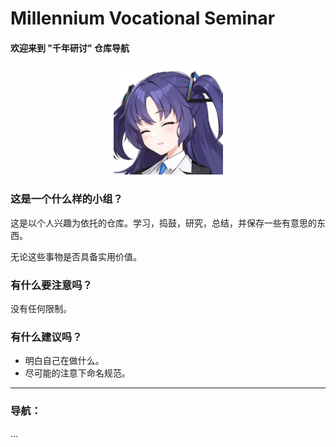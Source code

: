 # Millennium Vocational Seminar
#### **欢迎来到 "千年研讨" 仓库导航**



<div style="text-align:center">
    <img src=".\img\Profile Pictures_18.png" style="width: 175px;" />
</div>



### 这是一个什么样的小组？

这是以个人兴趣为依托的仓库。学习，捣鼓，研究，总结，并保存一些有意思的东西。

无论这些事物是否具备实用价值。



### 有什么要注意吗？

没有任何限制。



### 有什么建议吗？

- 明白自己在做什么。
- 尽可能的注意下命名规范。



---



### 导航：

...

